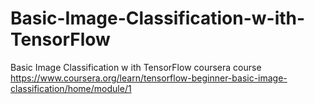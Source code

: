 # Basic-Image-Classification-w-ith-TensorFlow
Basic Image Classification w ith TensorFlow coursera course
https://www.coursera.org/learn/tensorflow-beginner-basic-image-classification/home/module/1
